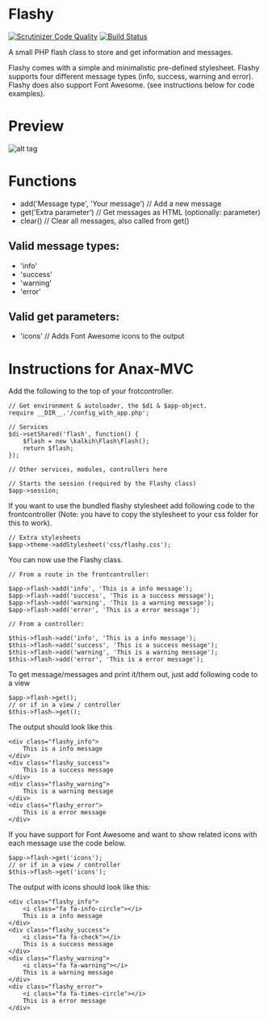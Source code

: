 Flashy
=======
[![Scrutinizer Code Quality](https://scrutinizer-ci.com/g/kalkih/Flashy/badges/quality-score.png?b=master)](https://scrutinizer-ci.com/g/kalkih/Flashy/?branch=master)	[![Build Status](https://travis-ci.org/kalkih/Flashy.svg?branch=master)](https://travis-ci.org/kalkih/Flashy)

A small PHP flash class to store and get information and messages.

Flashy comes with a simple and minimalistic pre-defined stylesheet.
Flashy supports four different message types (info, success, warning and error).
Flashy does also support Font Awesome. (see instructions below for code examples).

Preview
======
![alt tag](http://i.imgur.com/uOCuyHw.png)


Functions
======
* add('Message type', 'Your message') // Add a new message
* get('Extra parameter') // Get messages as HTML (optionally: parameter)
* clear() // Clear all messages, also called from get()

Valid message types:
------
* 'info'
* 'success'
* 'warning'
* 'error'

Valid get parameters:
------
* 'icons' // Adds Font Awesome icons to the output


Instructions for Anax-MVC
======================================

Add the following to the top of your frotcontroller.

	// Get environment & autoloader, the $di & $app-object.
	require __DIR__.'/config_with_app.php';

	// Services
	$di->setShared('flash', function() {
		$flash = new \kalkih\Flash\Flash();
		return $flash;
	});

	// Other services, modules, controllers here

	// Starts the session (required by the Flashy class)
	$app->session;

If you want to use the bundled flashy stylesheet add following code to the frontcontroller (Note: you have to copy the stylesheet to your css folder for this to work).
    
    // Extra stylesheets
    $app->theme->addStylesheet('css/flashy.css');


You can now use the Flashy class.

	// From a route in the frontcontroller:

	$app->flash->add('info', 'This is a info message');
    $app->flash->add('success', 'This is a success message');
    $app->flash->add('warning', 'This is a warning message');
    $app->flash->add('error', 'This is a error message');
	
	// From a controller:
	
	$this->flash->add('info', 'This is a info message');
    $this->flash->add('success', 'This is a success message');
    $this->flash->add('warning', 'This is a warning message');
    $this->flash->add('error', 'This is a error message');

To get message/messages and print it/them out, just add following code to a view

	$app->flash->get();
	// or if in a view / controller
	$this->flash->get();

The output should look like this

	<div class="flashy_info">
		This is a info message
	</div>
	<div class="flashy_success">
		This is a success message
	</div>
	<div class="flashy_warning">
		This is a warning message
	</div>
	<div class="flashy_error">
		This is a error message
	</div>

If you have support for Font Awesome and want to show related icons with each message use the code below.

	$app->flash->get('icons');
	// or if in a view / controller
	$this->flash->get('icons'); 

The output with icons should look like this:

	<div class="flashy_info">
		<i class="fa fa-info-circle"></i>
		This is a info message
	</div>
	<div class="flashy_success">
		<i class="fa fa-check"></i>
		This is a success message
	</div>
	<div class="flashy_warning">
		<i class="fa fa-warning"></i>
		This is a warning message
	</div>
	<div class="flashy_error">
		<i class="fa fa-times-circle"></i>
		This is a error message
	</div>
